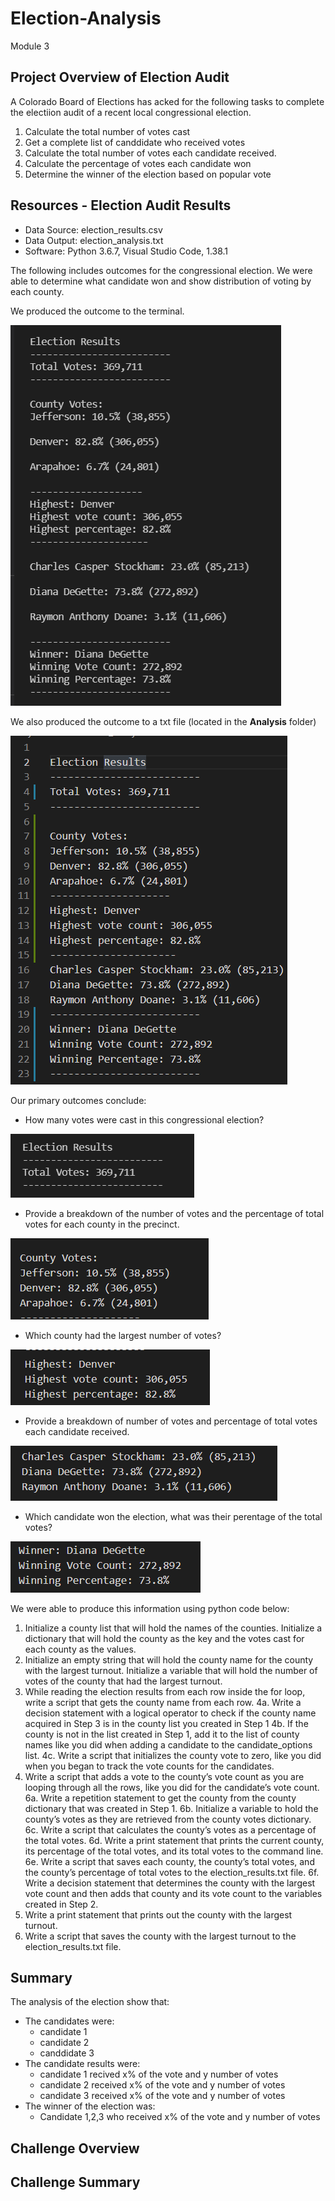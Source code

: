 # Election-Analysis
Module 3

## Project Overview of Election Audit

A Colorado Board of Elections has acked for the following tasks to complete the electiion audit of a recent
local congressional election.

1. Calculate the total number of votes cast
2. Get a complete list of canddidate who received votes
3. Calculate the total number of votes each candidate received.
4. Calculate the percentage of votes each candidate won
5. Determine the winner of the election based on popular vote

## Resources - Election Audit Results

- Data Source: election_results.csv
- Data Output: election_analysis.txt
- Software: Python 3.6.7, Visual Studio Code, 1.38.1

The following includes outcomes for the congressional election.  We were able to determine what candidate won
and show distribution of voting by each county.

We produced the outcome to the terminal.

![Terminal Outcome](https://github.com/ckbauman/Election-Analysis/blob/main/analysis/Terminal_Output.png)

We also produced the outcome to a txt file (located in the **Analysis** folder)

![Textfile Outcome](https://github.com/ckbauman/Election-Analysis/blob/main/analysis/Textfile_Output.png)

Our primary outcomes conclude:

- How many votes were cast in this congressional election?

![election total](https://github.com/ckbauman/Election-Analysis/blob/main/analysis/Election_total.png)

- Provide a breakdown of the number of votes and the percentage of total votes for each county in the precinct.

![counties breakout](https://github.com/ckbauman/Election-Analysis/blob/main/analysis/Counties_breakout.png)

- Which county had the largest number of votes?

![counties winner](https://github.com/ckbauman/Election-Analysis/blob/main/analysis/counties_winner.png)

- Provide a breakdown of number of votes and percentage of total votes each candidate received.

![candidate breakout](https://github.com/ckbauman/Election-Analysis/blob/main/analysis/Candidate_breakout.png)

- Which candidate won the election, what was their perentage of the total votes?

![candidate winner](https://github.com/ckbauman/Election-Analysis/blob/main/analysis/Candidate_winner.png)

We were able to produce this information using python code below:

1. Initialize a county list that will hold the names of the counties.  Initialize a dictionary that will hold the county as the key and the votes cast for each county as the values.
2. Initialize an empty string that will hold the county name for the county with the largest turnout. Initialize a variable that will hold the number of votes of the county that had the largest turnout.
3. While reading the election results from each row inside the for loop, write a script that gets the county name from each row.
4a. Write a decision statement with a logical operator to check if the county name acquired in Step 3 is in the county list you created in Step 1
4b. If the county is not in the list created in Step 1, add it to the list of county names like you did when adding a candidate to the candidate_options list.
4c. Write a script that initializes the county vote to zero, like you did when you began to track the vote counts for the candidates.
5.  Write a script that adds a vote to the county’s vote count as you are looping through all the rows, like you did for the candidate’s vote count.
6a. Write a repetition statement to get the county from the county dictionary that was created in Step 1.
6b. Initialize a variable to hold the county’s votes as they are retrieved from the county votes dictionary.
6c. Write a script that calculates the county’s votes as a percentage of the total votes.
6d. Write a print statement that prints the current county, its percentage of the total votes, and its total votes to the command line.
6e. Write a script that saves each county, the county’s total votes, and the county’s percentage of total votes to the election_results.txt file.
6f. Write a decision statement that determines the county with the largest vote count and then adds that county and its vote count to the variables created in Step 2.
7.  Write a print statement that prints out the county with the largest turnout.
8.  Write a script that saves the county with the largest turnout to the election_results.txt file.


## Summary

The analysis of the election show that:
- The candidates were:
  - candidate 1
  - candidate 2
  - canddidate 3
- The candidate results were:
  - candidate 1 recived x% of the vote and y number of votes
  - candidate 2 received x% of the vote and y number of votes
  - candidate 3 received x% of the vote and y number of votes
- The winner of the election was:
  - Candidate 1,2,3 who received x% of the vote and y number of votes

## Challenge Overview

## Challenge Summary
